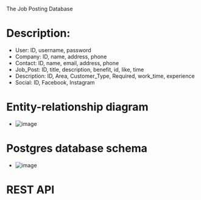 The Job Posting Database
# Description:

- User: ID, username, password
- Company: ID, name, address, phone
- Contact: ID, name, email, address, phone
- Job_Post: ID, title, description, benefit, id, like, time 
- Description: ID, Area, Customer_Type, Required, work_time, experience
- Social: ID, Facebook, Instagram

# Entity-relationship diagram
- ![image](https://user-images.githubusercontent.com/109632850/194688093-b22a811a-0615-45a1-bfb5-73f1367838c3.png)

# Postgres database schema
- ![image](https://user-images.githubusercontent.com/109632850/194688174-651c56b3-817d-451e-adb1-fad0ca9e18cc.png)

# REST API
